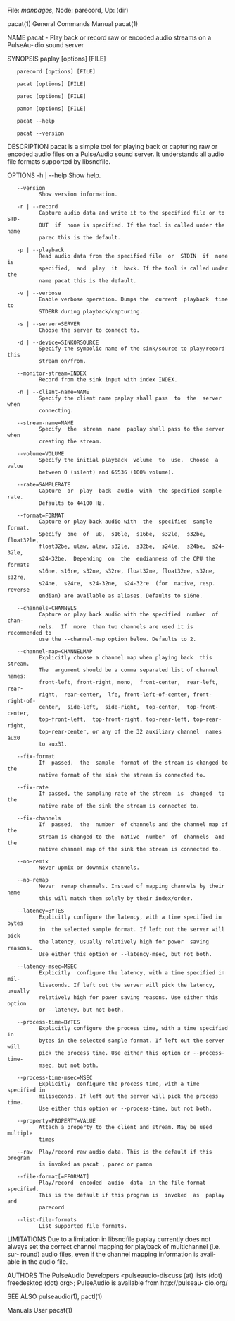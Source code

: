 File: *manpages*,  Node: parecord,  Up: (dir)

pacat(1)                    General Commands Manual                   pacat(1)



NAME
       pacat  - Play back or record raw or encoded audio streams on a PulseAu‐
       dio sound server

SYNOPSIS
       paplay [options] [FILE]

       parecord [options] [FILE]

       pacat [options] [FILE]

       parec [options] [FILE]

       pamon [options] [FILE]

       pacat --help

       pacat --version

DESCRIPTION
       pacat is a simple tool for playing back or  capturing  raw  or  encoded
       audio files on a PulseAudio sound server. It understands all audio file
       formats supported by libsndfile.

OPTIONS
       -h | --help
              Show help.

       --version
              Show version information.

       -r | --record
              Capture audio data and write it to the specified file or to STD‐
              OUT  if  none is specified. If the tool is called under the name
              parec this is the default.

       -p | --playback
              Read audio data from the specified file  or  STDIN  if  none  is
              specified,  and  play  it  back. If the tool is called under the
              name pacat this is the default.

       -v | --verbose
              Enable verbose operation. Dumps the  current  playback  time  to
              STDERR during playback/capturing.

       -s | --server=SERVER
              Choose the server to connect to.

       -d | --device=SINKORSOURCE
              Specify the symbolic name of the sink/source to play/record this
              stream on/from.

       --monitor-stream=INDEX
              Record from the sink input with index INDEX.

       -n | --client-name=NAME
              Specify the client name paplay shall pass  to  the  server  when
              connecting.

       --stream-name=NAME
              Specify  the  stream  name  paplay shall pass to the server when
              creating the stream.

       --volume=VOLUME
              Specify the initial playback  volume  to  use.  Choose  a  value
              between 0 (silent) and 65536 (100% volume).

       --rate=SAMPLERATE
              Capture  or  play  back  audio  with  the specified sample rate.
              Defaults to 44100 Hz.

       --format=FORMAT
              Capture or play back audio with  the  specified  sample  format.
              Specify  one  of  u8,  s16le,  s16be,  s32le,  s32be, float32le,
              float32be, ulaw, alaw, s32le,  s32be,  s24le,  s24be,  s24-32le,
              s24-32be.  Depending  on  the  endianness of the CPU the formats
              s16ne, s16re, s32ne, s32re, float32ne, float32re, s32ne,  s32re,
              s24ne,  s24re,  s24-32ne,  s24-32re  (for  native, resp. reverse
              endian) are available as aliases. Defaults to s16ne.

       --channels=CHANNELS
              Capture or play back audio with the specified  number  of  chan‐
              nels.  If  more  than two channels are used it is recommended to
              use the --channel-map option below. Defaults to 2.

       --channel-map=CHANNELMAP
              Explicitly choose a channel map when playing back  this  stream.
              The  argument should be a comma separated list of channel names:
              front-left, front-right, mono,  front-center,  rear-left,  rear-
              right,  rear-center,  lfe, front-left-of-center, front-right-of-
              center,  side-left,  side-right,  top-center,  top-front-center,
              top-front-left,  top-front-right, top-rear-left, top-rear-right,
              top-rear-center, or any of the 32 auxiliary channel  names  aux0
              to aux31.

       --fix-format
              If  passed,  the  sample  format of the stream is changed to the
              native format of the sink the stream is connected to.

       --fix-rate
              If passed, the sampling rate of the stream  is  changed  to  the
              native rate of the sink the stream is connected to.

       --fix-channels
              If  passed,  the  number  of channels and the channel map of the
              stream is changed to the  native  number  of  channels  and  the
              native channel map of the sink the stream is connected to.

       --no-remix
              Never upmix or downmix channels.

       --no-remap
              Never  remap channels. Instead of mapping channels by their name
              this will match them solely by their index/order.

       --latency=BYTES
              Explicitly configure the latency, with a time specified in bytes
              in  the selected sample format. If left out the server will pick
              the latency, usually relatively high for power  saving  reasons.
              Use either this option or --latency-msec, but not both.

       --latency-msec=MSEC
              Explicitly  configure the latency, with a time specified in mil‐
              liseconds. If left out the server will pick the latency, usually
              relatively high for power saving reasons. Use either this option
              or --latency, but not both.

       --process-time=BYTES
              Explicitly configure the process time, with a time specified  in
              bytes in the selected sample format. If left out the server will
              pick the process time. Use either this option or --process-time-
              msec, but not both.

       --process-time-msec=MSEC
              Explicitly  configure the process time, with a time specified in
              miliseconds. If left out the server will pick the process  time.
              Use either this option or --process-time, but not both.

       --property=PROPERTY=VALUE
              Attach a property to the client and stream. May be used multiple
              times

       --raw  Play/record raw audio data. This is the default if this  program
              is invoked as pacat , parec or pamon

       --file-format[=FFORMAT]
              Play/record  encoded  audio  data  in the file format specified.
              This is the default if this program is  invoked  as  paplay  and
              parecord

       --list-file-formats
              List supported file formats.

LIMITATIONS
       Due  to a limitation in libsndfile paplay currently does not always set
       the correct channel mapping for playback  of  multichannel  (i.e.  sur‐
       round)  audio  files, even if the channel mapping information is avail‐
       able in the audio file.

AUTHORS
       The  PulseAudio  Developers  <pulseaudio-discuss   (at)   lists   (dot)
       freedesktop  (dot)  org>;  PulseAudio is available from http://pulseau‐
       dio.org/

SEE ALSO
       pulseaudio(1), pactl(1)



Manuals                              User                             pacat(1)
